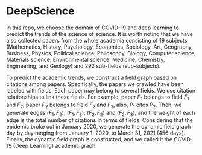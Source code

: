 # DeepScience

In this repo, we choose the domain of COVID-19 and deep learning to predict the trends of the science of science. 
It is worth noting that we have also collected papers from the whole academia consisting of 19 subjects (Mathematics, History, Psychology, Economics, Sociology, Art, Geography, Business, Physics, Political science, Philosophy, Biology, Computer science, Materials science, Environmental science, Medicine, Chemistry, Engineering, and Geology) and 292 sub-fields (sub-subjects). 

To predict the academic trends, we construct a field graph based on citations among papers. Specifically, the papers we crawled have been labeled with fields. Each paper may belong to several fields. We use citation relationships to link these fields. For example, paper $P_1$ belongs to field $F_1$ and $F_2$, paper $P_2$ belongs to field $F_2$ and $F_3$, also, $P_1$ cites $P_2$. Then, we generate edges $(F_1, F_2)$, $(F_1, F_3)$, $(F_2, F_2)$ and $(F_2, F_3)$, and the weight of each edge is the total number of citations in terms of fields. Considering that the epidemic broke out in January 2020, we generate the dynamic field graph day by day ranging from January 1, 2020, to March 31, 2021 (456 days). Finally, the dynamic field graph is constructed, and we called it the COVID-19 (Deep Learning) academic graph. 
